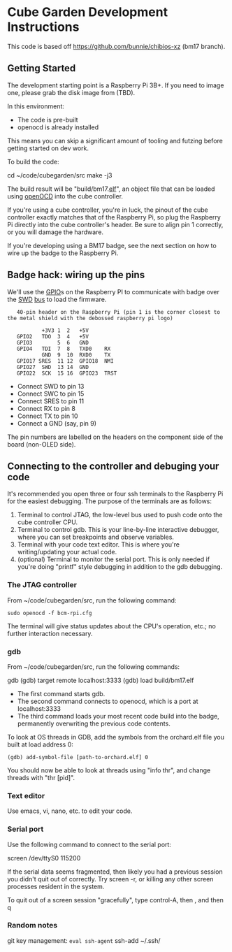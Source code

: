 # Cube Garden Development Instructions
This code is based off https://github.com/bunnie/chibios-xz (bm17 branch).

## Getting Started

The development starting point is a Raspberry Pi 3B+. If you need to image one,
please grab the disk image from (TBD).

In this environment:

* The code is pre-built
* openocd is already installed

This means you can skip a significant amount of tooling and futzing before getting started
on dev work.

To build the code:

  cd ~/code/cubegarden/src
  make -j3

The build result will be "build/bm17.[elf](https://en.wikipedia.org/wiki/Executable_and_Linkable_Format)", an object file that can be
loaded using [openOCD](http://openocd.org/) into the cube controller.

If you're using a cube controller, you're in luck, the pinout of the
cube controller exactly matches that of the Raspberry Pi, so plug the
Raspberry Pi directly into the cube controller's header. Be sure to
align pin 1 correctly, or you will damage the hardware.

If you're developing using a BM17 badge, see the next section on how to
wire up the badge to the Raspberry Pi.

## Badge hack: wiring up the pins

We'll use the [GPIO](https://www.w3schools.com/nodejs/nodejs_raspberrypi_gpio_intro.asp)s on the Raspberry PI to communicate with badge over
the [SWD](https://en.wikipedia.org/wiki/JTAG#Serial_Wire_Debug) [bus](https://en.wikipedia.org/wiki/Bus_(computing)) to load the firmware.

```
   40-pin header on the Raspberry Pi (pin 1 is the corner closest to the metal shield with the debossed raspberry pi logo)

           +3V3 1  2   +5V
   GPIO2   TDO  3  4   +5V
   GPIO3        5  6   GND
   GPIO4   TDI  7  8   TXD0    RX
           GND  9  10  RXD0    TX
   GPIO17 SRES  11 12  GPIO18  NMI
   GPIO27  SWD  13 14  GND
   GPIO22  SCK  15 16  GPIO23  TRST
```

* Connect SWD to pin 13
* Connect SWC to pin 15
* Connect SRES to pin 11
* Connect RX to pin 8
* Connect TX to pin 10
* Connect a GND (say, pin 9)

The pin numbers are labelled on the headers on the component side of the board (non-OLED side).

## Connecting to the controller and debuging your code

It's recommended you open three or four ssh terminals to the Raspberry Pi for the easiest debugging.
The purpose of the terminals are as follows:

1. Terminal to control JTAG, the low-level bus used to push code onto the cube controller CPU.
2. Terminal to control gdb. This is your line-by-line interactive debugger, where you can set
breakpoints and observe variables.
3. Terminal with your code text editor. This is where you're writing/updating your actual code.
4. (optional) Terminal to monitor the serial port. This is only needed if you're doing "printf" style
debugging in addition to the gdb debugging. 

### The JTAG controller

From ~/code/cubegarden/src, run the following command:

    sudo openocd -f bcm-rpi.cfg

The terminal will give status updates about the CPU's operation, etc.; no further interaction necessary.

### gdb

From ~/code/cubegarden/src, run the following commands:

   gdb
   (gdb) target remote localhost:3333
   (gdb) load build/bm17.elf

* The first command starts gdb.
* The second command connects to openocd, which is a port at localhost:3333
* The third command loads your most recent code build into the badge, permanently overwriting
the previous code contents.

To look at OS threads in GDB, add the symbols from the orchard.elf file you built at load address 0:

    (gdb) add-symbol-file [path-to-orchard.elf] 0

You should now be able to look at threads using "info thr", and change threads with "thr [pid]".

### Text editor

Use emacs, vi, nano, etc. to edit your code.

### Serial port

Use the following command to connect to the serial port:

  screen /dev/ttyS0 115200

If the serial data seems fragmented, then likely you had a previous session you didn't
quit out of correctly. Try screen -r, or killing any other screen processes resident in
the system.

To quit out of a screen session "gracefully", type control-A, then \, and then q
   

### Random notes

git key management:
 `eval ssh-agent`
 ssh-add ~/.ssh/<key>
 